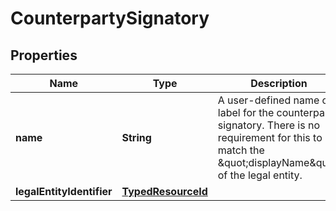 

# CounterpartySignatory

## Properties

Name | Type | Description | Notes
------------ | ------------- | ------------- | -------------
**name** | **String** | A user-defined name or label for the counterparty signatory.  There is no requirement for this to match the \&quot;displayName\&quot; of the legal entity. | 
**legalEntityIdentifier** | [**TypedResourceId**](TypedResourceId.md) |  | 



